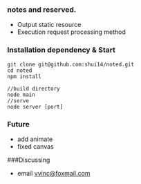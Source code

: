 ### notes and reserved. 

 * Output static resource
 * Execution request processing method

### Installation dependency & Start
```
git clone git@github.com:shui14/noted.git
cd noted
npm install

//build directory
node main
//serve
node server [port]
```

### Future
* add animate
* fixed canvas

###Discussing
* email <vvinc@foxmail.com>
